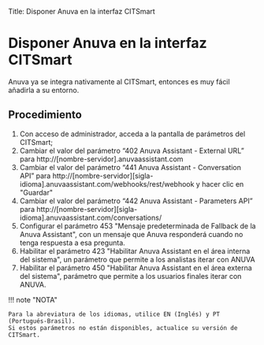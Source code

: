 Title: Disponer Anuva en la interfaz CITSmart
# Disponer Anuva en la interfaz CITSmart

Anuva ya se integra nativamente al CITSmart, entonces es muy fácil añadirla a su entorno.

## Procedimiento

1. Con acceso de administrador, acceda a la pantalla de parámetros del CITSmart;
2. Cambiar el valor del parámetro “402 Anuva Assistant - External URL” para http://[nombre-servidor].anuvaassistant.com
3. Cambiar el valor del parámetro “441 Anuva Assistant - Conversation API” para http://[nombre-servidor][sigla-idioma].anuvaassistant.com/webhooks/rest/webhook y hacer clic en "Guardar"
4. Cambiar el valor del parámetro “442 Anuva Assistant - Parameters API” para http://[nombre-servidor][sigla-idioma].anuvaassistant.com/conversations/
5. Configurar el parámetro 453 "Mensaje predeterminada de Fallback de la Anuva Assistant", con un mensaje que Anuva responderá cuando no tenga respuesta a esa pregunta.
6. Habilitar el parámetro 423 "Habilitar Anuva Assistant en el área interna del sistema", un parámetro que permite a los analistas iterar con ANUVA
7. Habilitar el parámetro 450 "Habilitar Anuva Assistant en el área externa del sistema", parámetro que permite a los usuarios finales iterar con ANUVA.    

!!! note "NOTA"
    
    Para la abreviatura de los idiomas, utilice EN (Inglés) y PT (Portugués-Brasil).
    Si estos parámetros no están disponibles, actualice su versión de CITSmart.
   
 
<!-- !!! tip "About"

    <b>Product/Version:</b> CITSmart | 8.00 &nbsp;&nbsp;
    <b>Updated:</b>04/07/2019 - Anna Martins
